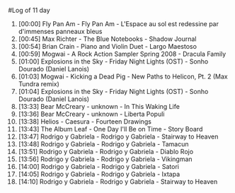 #Log of 11 day

1. [00:00] Fly Pan Am - Fly Pan Am - L'Espace au sol est redessine par d'immenses panneaux bleus
1. [00:45] Max Richter - The Blue Notebooks - Shadow Journal
1. [00:54] Brian Crain - Piano and Violin Duet - Largo Maestoso
1. [00:59] Mogwai - A Rock Action Sampler Spring 2008 - Dracula Family
1. [01:00] Explosions in the Sky - Friday Night Lights (OST) - Sonho Dourado (Daniel Lanois)
1. [01:03] Mogwai - Kicking a Dead Pig - New Paths to Helicon, Pt. 2 (Max Tundra remix)
1. [01:04] Explosions in the Sky - Friday Night Lights (OST) - Sonho Dourado (Daniel Lanois)
1. [13:33] Bear McCreary - unknown - In This Waking Life
1. [13:36] Bear McCreary - unknown - Liberta Populi
1. [13:38] Helios - Caesura - Fourteen Drawings
1. [13:43] The Album Leaf - One Day I'll Be on Time - Story Board
1. [13:47] Rodrigo y Gabriela - Rodrigo y Gabriela - Stairway to Heaven
1. [13:48] Rodrigo y Gabriela - Rodrigo y Gabriela - Tamacun
1. [13:51] Rodrigo y Gabriela - Rodrigo y Gabriela - Diablo Rojo
1. [13:56] Rodrigo y Gabriela - Rodrigo y Gabriela - Vikingman
1. [14:00] Rodrigo y Gabriela - Rodrigo y Gabriela - Satori
1. [14:05] Rodrigo y Gabriela - Rodrigo y Gabriela - Ixtapa
1. [14:10] Rodrigo y Gabriela - Rodrigo y Gabriela - Stairway to Heaven
